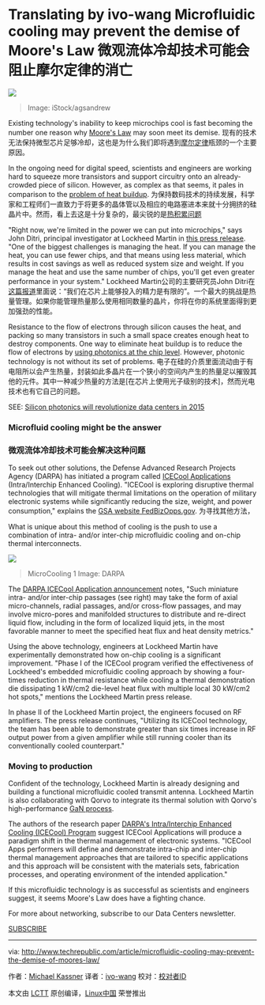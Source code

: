 Translating by ivo-wang
Microfluidic cooling may prevent the demise of Moore's Law
微观流体冷却技术可能会阻止摩尔定律的消亡
============================================================

![](http://tr1.cbsistatic.com/hub/i/r/2015/12/09/a7cb82d1-96e8-43b5-bfbd-d4593869b230/resize/620x/9607388a284e3a61a39f4399a9202bd7/networkingistock000042544852agsandrew.jpg)
>Image: iStock/agsandrew

Existing technology's inability to keep microchips cool is fast becoming the number one reason why [Moore's Law][1] may soon meet its demise.
现有的技术无法保持微型芯片足够冷却，这也是为什么我们即将遇到[摩尔定律][1]瓶颈的一个主要原因。

In the ongoing need for digital speed, scientists and engineers are working hard to squeeze more transistors and support circuitry onto an already-crowded piece of silicon. However, as complex as that seems, it pales in comparison to the [problem of heat buildup][2].
为保持数码技术的持续发展，科学家和工程师们一直致力于将更多的晶体管以及相应的电路塞进本来就十分拥挤的硅晶片中。然而，看上去这是十分复杂的，最尖锐的是[热积累问题][2]

"Right now, we're limited in the power we can put into microchips," says John Ditri, principal investigator at Lockheed Martin in [this press release][3]. "One of the biggest challenges is managing the heat. If you can manage the heat, you can use fewer chips, and that means using less material, which results in cost savings as well as reduced system size and weight. If you manage the heat and use the same number of chips, you'll get even greater performance in your system."
Lockheed Martin公司的主要研究员John Ditri在[这篇报道][3]里面说：“我们在芯片上能够投入的精力是有限的”。一个最大的挑战是热量管理。如果你能管理热量那么使用相同数量的晶片，你将在你的系统里面得到更加强劲的性能。

Resistance to the flow of electrons through silicon causes the heat, and packing so many transistors in such a small space creates enough heat to destroy components. One way to eliminate heat buildup is to reduce the flow of electrons by [using photonics at the chip level][4]. However, photonic technology is not without its set of problems.
电子在硅的介质里面流动由于有电阻所以会产生热量，封装如此多晶片在一个狭小的空间内产生的热量足以摧毁其他的元件。其中一种减少热量的方法是[在芯片上使用光子级别的技术]，然而光电技术也有它自己的问题。

SEE: [Silicon photonics will revolutionize data centers in 2015][5]

### Microfluid cooling might be the answer
### 微观流体冷却技术可能会解决这种问题
To seek out other solutions, the Defense Advanced Research Projects Agency (DARPA) has initiated a program called [ICECool Applications][6] (Intra/Interchip Enhanced Cooling). "ICECool is exploring disruptive thermal technologies that will mitigate thermal limitations on the operation of military electronic systems while significantly reducing the size, weight, and power consumption," explains the [GSA website FedBizOpps.gov][7].
为寻找其他方法，

What is unique about this method of cooling is the push to use a combination of intra- and/or inter-chip microfluidic cooling and on-chip thermal interconnects.

![](http://tr4.cbsistatic.com/hub/i/r/2016/05/25/fd3d0d17-bd86-4d25-a89a-a7050c4d59c4/resize/300x/e9c18034bde66526310c667aac92fbf5/microcooling-1.png)
>MicroCooling 1 Image: DARPA

The [DARPA ICECool Application announcement][8] notes, "Such miniature intra- and/or inter-chip passages (see right) may take the form of axial micro-channels, radial passages, and/or cross-flow passages, and may involve micro-pores and manifolded structures to distribute and re-direct liquid flow, including in the form of localized liquid jets, in the most favorable manner to meet the specified heat flux and heat density metrics."

Using the above technology, engineers at Lockheed Martin have experimentally demonstrated how on-chip cooling is a significant improvement. "Phase I of the ICECool program verified the effectiveness of Lockheed's embedded microfluidic cooling approach by showing a four-times reduction in thermal resistance while cooling a thermal demonstration die dissipating 1 kW/cm2 die-level heat flux with multiple local 30 kW/cm2 hot spots," mentions the Lockheed Martin press release.

In phase II of the Lockheed Martin project, the engineers focused on RF amplifiers. The press release continues, "Utilizing its ICECool technology, the team has been able to demonstrate greater than six times increase in RF output power from a given amplifier while still running cooler than its conventionally cooled counterpart."

### Moving to production

Confident of the technology, Lockheed Martin is already designing and building a functional microfluidic cooled transmit antenna. Lockheed Martin is also collaborating with Qorvo to integrate its thermal solution with Qorvo's high-performance [GaN process][9].

The authors of the research paper [DARPA's Intra/Interchip Enhanced Cooling (ICECool) Program][10] suggest ICECool Applications will produce a paradigm shift in the thermal management of electronic systems. "ICECool Apps performers will define and demonstrate intra-chip and inter-chip thermal management approaches that are tailored to specific applications and this approach will be consistent with the materials sets, fabrication processes, and operating environment of the intended application."

If this microfluidic technology is as successful as scientists and engineers suggest, it seems Moore's Law does have a fighting chance.

For more about networking, subscribe to our Data Centers newsletter.

[SUBSCRIBE](https://secure.techrepublic.com/user/login/?regSource=newsletter-button&position=newsletter-button&appId=true&redirectUrl=http%3A%2F%2Fwww.techrepublic.com%2Farticle%2Fmicrofluidic-cooling-may-prevent-the-demise-of-moores-law%2F&)

--------------------------------------------------------------------------------

via: http://www.techrepublic.com/article/microfluidic-cooling-may-prevent-the-demise-of-moores-law/

作者：[Michael Kassner][a]
译者：[ivo-wang](https://github.com/ivo-wang)
校对：[校对者ID](https://github.com/校对者ID)

本文由 [LCTT](https://github.com/LCTT/TranslateProject) 原创编译，[Linux中国](https://linux.cn/) 荣誉推出

[a]: http://www.techrepublic.com/search/?a=michael+kassner
[1]: http://www.intel.com/content/www/us/en/history/museum-gordon-moore-law.html
[2]: https://books.google.com/books?id=mfec2Zw_b7wC&pg=PA154&lpg=PA154&dq=does+heat+destroy+transistors&source=bl&ots=-aNdbMD7FD&sig=XUUiaYG_6rcxHncx4cI4Cqe3t20&hl=en&sa=X&ved=0ahUKEwif4M_Yu_PMAhVL7oMKHW3GC3cQ6AEITTAH#v=onepage&q=does%20heat%20destroy%20transis
[3]: http://www.lockheedmartin.com/us/news/press-releases/2016/march/160308-mst-cool-technology-turns-down-the-heat-on-high-tech-equipment.html
[4]: http://www.techrepublic.com/article/silicon-photonics-will-revolutionize-data-centers-in-2015/
[5]: http://www.techrepublic.com/article/silicon-photonics-will-revolutionize-data-centers-in-2015/
[6]: https://www.fbo.gov/index?s=opportunity&mode=form&id=0be99f61fbac0501828a9d3160883b97&tab=core&_cview=1
[7]: https://www.fbo.gov/index?s=opportunity&mode=form&id=0be99f61fbac0501828a9d3160883b97&tab=core&_cview=1
[8]: https://www.fbo.gov/index?s=opportunity&mode=form&id=0be99f61fbac0501828a9d3160883b97&tab=core&_cview=1
[9]: http://electronicdesign.com/communications/what-s-difference-between-gaas-and-gan-rf-power-amplifiers
[10]: http://www.csmantech.org/Digests/2013/papers/050.pdf



